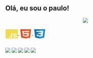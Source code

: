 ## Olá, eu sou o paulo!
<div align="center">
  <a href="https://github.com/Netoks2022">
  <img height="180em" src="https://github-readme-stats.vercel.app/api?username=Netoks2022&show_icons=true&theme=dracula&include_all_commits=true&count_private=true"/>
</div>
<div style="display: inline_block"><br>
  <img align="center" alt="Neto-Js" height="30" width="40" src="https://raw.githubusercontent.com/devicons/devicon/master/icons/javascript/javascript-plain.svg">
  <img align="center" alt="Rafa-HTML" height="30" width="40" src="https://raw.githubusercontent.com/devicons/devicon/master/icons/html5/html5-original.svg">
  <img align="center" alt="Rafa-CSS" height="30" width="40" src="https://raw.githubusercontent.com/devicons/devicon/master/icons/css3/css3-original.svg">
</div>
  
  ##
 
<div>
  <a href="https://contate.me/severinopaulo" target="_blank"><img src="https://img.shields.io/badge/Whatsapp-07C160?style=for-the-badge&logo=wechat&logoColor=white" target="blank"></a>
  <a href="https://www.instagram.com/netop_2.0/" target="_blank"><img src="https://img.shields.io/badge/-Instagram-%23E4405F?style=for-the-badge&logo=instagram&logoColor=white" target="_blank"></a>
 <a href="" target="_blank"><img src="https://img.shields.io/badge/Discord-7289DA?style=for-the-badge&logo=discord&logoColor=white" target="_blank"></a> 
  <a href = "mailto:neto.pe2012@hotmail.com"><img src="https://img.shields.io/badge/-Hotmail-0078D4?style=flat-square&logo=microsoft-outlook&logoColor=white&link" target="_blank"></a>
  <a href="" target="_blank"><img src="https://img.shields.io/badge/-LinkedIn-%230077B5?style=for-the-badge&logo=linkedin&logoColor=white" target="_blank"></a> 
  
</div>
